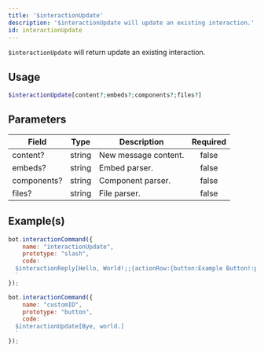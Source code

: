 ```yaml
---
title: '$interactionUpdate'
description: '$interactionUpdate will update an existing interaction.'
id: interactionUpdate
---
```


`$interactionUpdate` will return update an existing interaction.

## Usage

```php
$interactionUpdate[content?;embeds?;components?;files?]
```

## Parameters

| Field       | Type   | Description          | Required |
| ----------- | ------ | -------------------- |:--------:|
| content?    | string | New message content. |  false   |
| embeds?     | string | Embed parser.        |  false   |
| components? | string | Component parser.    |  false   |
| files?      | string | File parser.         |  false   |

## Example(s)

```javascript
bot.interactionCommand({
    name: "interactionUpdate",
    prototype: "slash",
    code: `
  $interactionReply[Hello, World!;;{actionRow:{button:Example Button!:primary:customID:false}};;everyone;false]
  `
});
```

```js
bot.interactionCommand({
    name: "customID",
    prototype: "button",
    code: `
  $interactionUpdate[Bye, world.]
  `
});
```